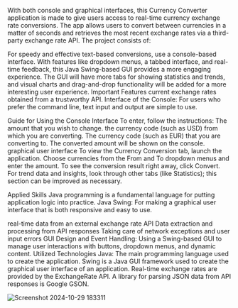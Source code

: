 With both console and graphical interfaces, this Currency Converter application is made to give users access to real-time currency exchange rate conversions. The app allows users to convert between currencies in a matter of seconds and retrieves the most recent exchange rates via a third-party exchange rate API. The project consists of:

For speedy and effective text-based conversions, use a console-based interface.
With features like dropdown menus, a tabbed interface, and real-time feedback, this Java Swing-based GUI provides a more engaging experience.
The GUI will have more tabs for showing statistics and trends, and visual charts and drag-and-drop functionality will be added for a more interesting user experience.
Important Features
current exchange rates obtained from a trustworthy API.
Interface of the Console: For users who prefer the command line, text input and output are simple to use.

Guide for Using the Console Interface
To enter, follow the instructions:
The amount that you wish to change.
the currency code (such as USD) from which you are converting.
The currency code (such as EUR) that you are converting to.
The converted amount will be shown on the console.
graphical user interface
To view the Currency Conversion tab, launch the application.
Choose currencies from the From and To dropdown menus and enter the amount.
To see the conversion result right away, click Convert.
For trend data and insights, look through other tabs (like Statistics); this section can be improved as necessary.

Applied Skills
Java programming is a fundamental language for putting application logic into practice.
Java Swing: For making a graphical user interface that is both responsive and easy to use.

real-time data from an external exchange rate API 
Data extraction and processing from API responses
Taking care of network exceptions and user input errors
GUI Design and Event Handling: Using a Swing-based GUI to manage user interactions with buttons, dropdown menus, and dynamic content.
Utilized Technologies
Java: The main programming language used to create the application.
Swing is a Java GUI framework used to create the graphical user interface of an application.
Real-time exchange rates are provided by the ExchangeRate API.
A library for parsing JSON data from API responses is Google GSON.

![Screenshot 2024-10-29 183311](https://github.com/user-attachments/assets/99a58f2f-22db-4d6b-b2cc-f4dad2121642)
